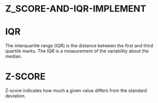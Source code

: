 # Z_SCORE-AND-IQR-IMPLEMENT

# IQR
The interquartile range (IQR) is the distance between the first and third quartile marks. The IQR is a measurement of the variability about the median.

# Z-SCORE

Z-score indicates how much a given value differs from the standard deviation.
